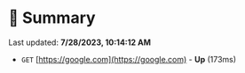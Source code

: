 # 📖 Summary
Last updated: **7/28/2023, 10:14:12 AM**

- `GET` [https://google.com](https://google.com) - **Up** (173ms)
